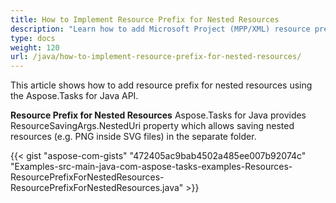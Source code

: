 ```yaml
---
title: How to Implement Resource Prefix for Nested Resources
description: "Learn how to add Microsoft Project (MPP/XML) resource prefixes in a case of nested resources using Aspose.Tasks for Java."
type: docs
weight: 120
url: /java/how-to-implement-resource-prefix-for-nested-resources/
---
```


This article shows how to add resource prefix for nested resources using the Aspose.Tasks for Java API.

**Resource Prefix for Nested Resources**
Aspose.Tasks for Java provides ResourceSavingArgs.NestedUri property which allows saving nested resources (e.g. PNG inside SVG files) in the separate folder.

{{< gist "aspose-com-gists" "472405ac9bab4502a485ee007b92074c" "Examples-src-main-java-com-aspose-tasks-examples-Resources-ResourcePrefixForNestedResources-ResourcePrefixForNestedResources.java" >}}
